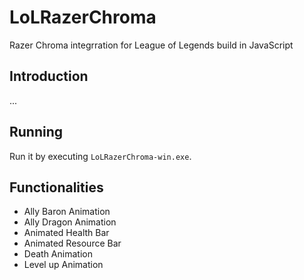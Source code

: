 # LoLRazerChroma
Razer Chroma integrration for League of Legends build in JavaScript

## Introduction

...

## Running
Run it by executing `LoLRazerChroma-win.exe`.

## Functionalities

- Ally Baron Animation
- Ally Dragon Animation
- Animated Health Bar
- Animated Resource Bar
- Death Animation
- Level up Animation

